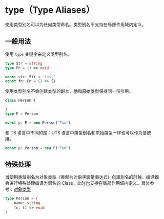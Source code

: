 # type（Type Aliases）

使用类型别名可以为任何类型命名。类型别名不支持在局部作用域内定义。

## 一般用法

使用 `type` 关键字来定义类型别名。

```ts
type Str = string
type Fn = () => void

const str: Str = 'test'
const fn: Fn = () => {}
```

使用类型别名不会创建类型的副本，他和原始类型保持同一份引用。

```ts
class Person {

}
type P = Person

const p: P = new Person('Tom')
```

和 TS 语言中不同的是：UTS 语言中类型别名和原始类型一样也可以作为值使用。

```ts
const p: Person = new P('Tom')
```

## 特殊处理

当使用类型别名为对象类型（类型为对象字面量表达式）创建别名的时候，编译器会进行特殊处理编译为同名的 Class，此时也支持在局部作用域内定义。具体参考：[对象类型](./object.md)

```ts
type Person = {
    name: string
    fn: () => void
}
```